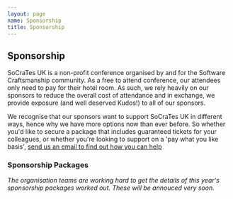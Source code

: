```yaml
---
layout: page
name: Sponsorship
title: Sponsorship
---
```


## Sponsorship

SoCraTes UK is a non-profit conference organised by and for the Software Craftsmanship community. As a free to attend conference, our attendees only need to pay for their hotel room. As such, we rely heavily on our sponsors to reduce the overall cost of attendance and in exchange, we provide exposure (and well deserved Kudos!) to all of our sponsors.

We recognise that our sponsors want to support SoCraTes UK in different ways, hence why we have more options now than ever before. So whether you'd like to secure a package that includes guaranteed tickets for your colleagues, or whether you're looking to support on a 'pay what you like basis', [send us an email to find out how you can help][socratesuk-info@googlegroups.com]

### Sponsorship Packages

<em>The organisation teams are working hard to get the details of this year's sponsorship packages worked out. These will be annouced very soon.</em>

[London Software Craftsmanship Community]: http://www.meetup.com/london-software-craftsmanship/
[socratesuk-info@googlegroups.com]: mailto:socratesuk-info@googlegroups.com
